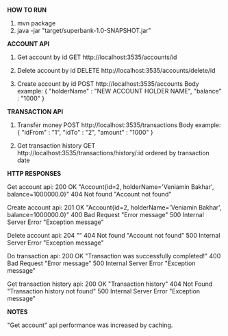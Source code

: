<b>HOW TO RUN</b>

1) mvn package
2) java -jar "target/superbank-1.0-SNAPSHOT.jar"



<b>ACCOUNT API</b>

1) Get account by id        GET http://localhost:3535/accounts/id

2) Delete account by id     DELETE http://localhost:3535/accounts/delete/id

3) Create account by id     POST http://localhost:3535/accounts
   Body example: { "holderName" : "NEW ACCOUNT HOLDER NAME", "balance" : "1000" }



   
<b>TRANSACTION API</b>

1) Transfer money           POST http://localhost:3535/transactions
   Body example:  { "idFrom" : "1", "idTo" : "2", "amount" : "1000" }

2) Get transaction history  GET http://localhost:3535/transactions/history/:id
 ordered by transaction date



<b>HTTP RESPONSES</b>

Get account api:
200 OK         "Account{id=2, holderName='Veniamin Bakhar', balance=1000000.0}"
404 Not found  "Account not found"

Create account api:
201 OK                      "Account{id=2, holderName='Veniamin Bakhar', balance=1000000.0}"
400 Bad Request             "Error message"
500 Internal Server Error   "Exception message"

Delete account api:
204 ""
404 Not found  "Account not found"
500 Internal Server Error   "Exception message"

Do transaction api:
200 OK                      "Transaction was successfully completed!"
400 Bad Request             "Error message"
500 Internal Server Error   "Exception message"

Get transaction history api:
200 OK                      "Transaction history"
404 Not Found               "Transaction history not found"
500 Internal Server Error   "Exception message"


<b>NOTES</b>

"Get account" api performance was increased by caching.
